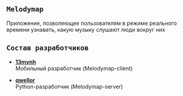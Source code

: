## `Melodymap`
Приложение, позволяющее пользователям в режиме реального времени узнавать, какую музыку слушают люди вокруг них

## `Состав разработчиков`

- [**13mvnh**](https://github.com/mvnh/)  
Мобильный разработчик (Melodymap-client)

- [**qwellor**](https://github.com/qw3ll)  
Python-разработчик (Melodymap-server)
